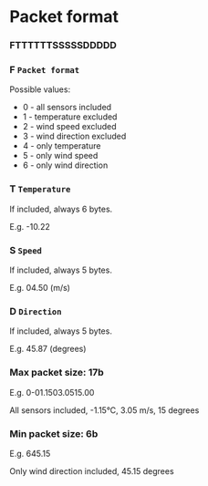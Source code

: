 # Packet format

### FTTTTTTSSSSSDDDDD

### F `Packet format`
Possible values:

* 0 - all sensors included
* 1 - temperature excluded
* 2 - wind speed excluded
* 3 - wind direction excluded
* 4 - only temperature
* 5 - only wind speed
* 6 - only wind direction
	
### T `Temperature`
If included, always 6 bytes.

E.g. -10.22
	
### S `Speed`
If included, always 5 bytes.

E.g. 04.50 (m/s)
	
### D `Direction`
If included, always 5 bytes.

E.g. 45.87 (degrees)

### Max packet size: 17b
E.g. 0-01.1503.0515.00

All sensors included, -1.15°C, 3.05 m/s, 15 degrees

### Min packet size: 6b
E.g. 645.15

Only wind direction included, 45.15 degrees
